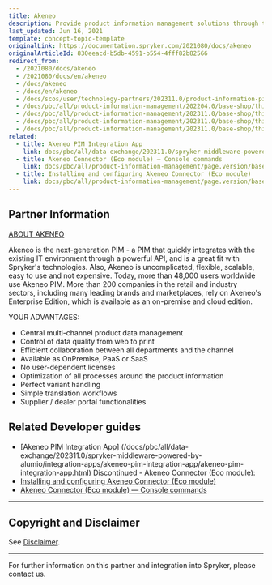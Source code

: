 ```yaml
---
title: Akeneo
description: Provide product information management solutions through the existing IT environment by integrating Akeneo into the Spryker-based shop.
last_updated: Jun 16, 2021
template: concept-topic-template
originalLink: https://documentation.spryker.com/2021080/docs/akeneo
originalArticleId: 830eeacd-b5db-4591-b554-4fff82b82566
redirect_from:
  - /2021080/docs/akeneo
  - /2021080/docs/en/akeneo
  - /docs/akeneo
  - /docs/en/akeneo
  - /docs/scos/user/technology-partners/202311.0/product-information-pimerp/akeneo.html
  - /docs/pbc/all/product-information-management/202204.0/base-shop/third-party-integrations/akeneo/akeneo.html
  - /docs/pbc/all/product-information-management/202311.0/base-shop/third-party-integrations/akeneo/install-and-configure-akeneo-eco-module.html
  - /docs/pbc/all/product-information-management/202311.0/base-shop/third-party-integrations/akeneo/akeneo-connector-eco-module-console-commands.html
  - /docs/pbc/all/product-information-management/202311.0/base-shop/third-party-integrations/akeneo/akeneo.html
related:
  - title: Akeneo PIM Integration App
    link: docs/pbc/all/data-exchange/202311.0/spryker-middleware-powered-by-alumio/integration-apps/akeneo-pim-integration-app/akeneo-pim-integration-app.html
  - title: Akeneo Connector (Eco module) — Console commands
    link: docs/pbc/all/product-information-management/page.version/base-shop/third-party-integrations/akeneo/akeneo-connector-eco-module-console-commands.html
  - title: Installing and configuring Akeneo Connector (Eco module)
    link: docs/pbc/all/product-information-management/page.version/base-shop/third-party-integrations/akeneo/install-and-configure-akeneo.html
---
```


## Partner Information

[ABOUT AKENEO](https://www.akeneo.com)

Akeneo is the next-generation PIM - a PIM that quickly integrates with the existing IT environment through a powerful API, and is a great fit with Spryker's technologies. Also, Akeneo is uncomplicated, flexible, scalable, easy to use and not expensive. Today, more than 48,000 users worldwide use Akeneo PIM. More than 200 companies in the retail and industry sectors, including many leading brands and marketplaces, rely on Akeneo's Enterprise Edition, which is available as an on-premise and cloud edition.

YOUR ADVANTAGES:
* Central multi-channel product data management
* Control of data quality from web to print
* Efficient collaboration between all departments and the channel
* Available as OnPremise, PaaS or SaaS
* No user-dependent licenses
* Optimization of all processes around the product information
* Perfect variant handling
* Simple translation workflows
* Supplier / dealer portal functionalities

## Related Developer guides

* [Akeneo PIM Integration App] (/docs/pbc/all/data-exchange/202311.0/spryker-middleware-powered-by-alumio/integration-apps/akeneo-pim-integration-app/akeneo-pim-integration-app.html)
Discontinued - Akeneo Connector (Eco module):
* [Installing and configuring Akeneo Connector (Eco module)](/docs/pbc/all/product-information-management/{{page.version}}/base-shop/third-party-integrations/akeneo/install-and-configure-akeneo-eco-module.html)
* [Akeneo Connector (Eco module) — Console commands](/docs/pbc/all/product-information-management/{{page.version}}/base-shop/third-party-integrations/akeneo/akeneo-connector-eco-module-console-commands.html)


---

## Copyright and Disclaimer

See [Disclaimer](https://github.com/spryker/spryker-documentation).

---
For further information on this partner and integration into Spryker, please contact us.

<div class="hubspot-form js-hubspot-form" data-portal-id="2770802" data-form-id="163e11fb-e833-4638-86ae-a2ca4b929a41" id="hubspot-1"></div>
